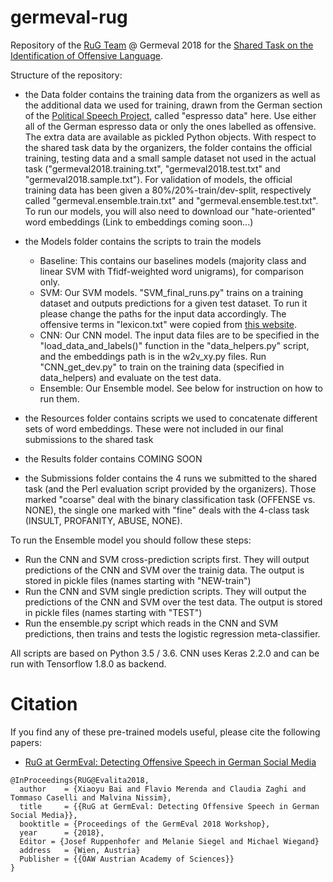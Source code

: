 # germeval-rug

Repository of the [RuG Team](https://sites.google.com/view/sms-rug) @ Germeval 2018 for the [Shared Task on the Identification of Offensive Language](https://projects.fzai.h-da.de/iggsa/).

Structure of the repository:

- the Data folder contains the training data from the organizers as well as the additional data we used for training, drawn from the German section of the [Political Speech Project](https://rania.shinyapps.io/PoliticalSpeechProject/), called "espresso data" here. Use either all of the German espresso data or only the ones labelled as offensive. The extra data are available as pickled Python objects. With respect to the shared task data by the organizers, the folder contains the official training, testing data and a small sample dataset not used in the actual task ("germeval2018.training.txt", "germeval2018.test.txt" and "germeval2018.sample.txt"). For validation of models, the official training data has been given a 80%/20%-train/dev-split, respectively called "germeval.ensemble.train.txt" and "germeval.ensemble.test.txt". To run our models, you will also need to download our "hate-oriented" word embeddings (Link to embeddings coming soon...)

- the Models folder contains the scripts to train the models
   * Baseline: This contains our baselines models (majority class and linear SVM with Tfidf-weighted word unigrams), for comparison only.
   * SVM: Our SVM models. "SVM_final_runs.py" trains on a training dataset and outputs predictions for a given test dataset. To run it please change the paths for the input data accordingly. The offensive terms in "lexicon.txt" were copied from [this website](http://www.hyperhero.com/de/insults.htm).
   * CNN: Our CNN model. The input data files are to be specified in the "load_data_and_labels()" function in the "data_helpers.py" script, and the embeddings path is in the w2v_xy.py files. Run "CNN_get_dev.py" to train on the training data (specified in data_helpers) and evaluate on the test data.
   * Ensemble: Our Ensemble model. See below for instruction on how to run them.   

- the Resources folder contains scripts we used to concatenate different sets of word embeddings. These were not included in our final submissions to the shared task  

- the Results folder contains COMING SOON
   
- the Submissions folder contains the 4 runs we submitted to the shared task (and the Perl evaluation script provided by the organizers). Those marked "coarse" deal with the binary classification task (OFFENSE vs. NONE), the single one marked with "fine" deals with the 4-class task (INSULT, PROFANITY, ABUSE, NONE).

To run the Ensemble model you should follow these steps:
- Run the CNN and SVM cross-prediction scripts first. They will output predictions of the CNN and SVM over the trainig data. The output is stored in pickle files (names starting with  "NEW-train")
- Run the CNN and SVM single prediction scripts. They will output the predictions of the CNN and SVM over the test data. The output is stored in pickle files (names starting with "TEST")
- Run the ensemble.py script which reads in the CNN and SVM predictions, then trains and tests the logistic regression meta-classifier.


All scripts are based on Python 3.5 / 3.6. CNN uses Keras 2.2.0 and can be run with Tensorflow 1.8.0 as backend.



# Citation
If you find any of these pre-trained models useful, please cite the following papers: 
- [RuG at GermEval: Detecting Offensive Speech in German Social Media](https://github.com/malvinanissim/germeval-rug/blob/master/rug-germeval-paper.pdf)
```
@InProceedings{RUG@Evalita2018,
  author    = {Xiaoyu Bai and Flavio Merenda and Claudia Zaghi and Tommaso Caselli and Malvina Nissim},
  title     = {{RuG at GermEval: Detecting Offensive Speech in German Social Media}},
  booktitle = {Proceedings of the GermEval 2018 Workshop},
  year      = {2018},
  Editor = {Josef Ruppenhofer and Melanie Siegel and Michael Wiegand}
  address   = {Wien, Austria}
  Publisher = {{ÖAW Austrian Academy of Sciences}}
}
``` 
